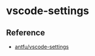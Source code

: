 # vscode-settings

## Reference

- [antfu/vscode-settings](https://github.com/antfu/vscode-settings/tree/main)
